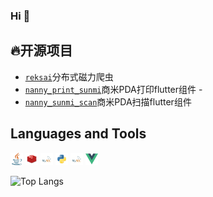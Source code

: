 ### Hi 👋 

## 🔥开源项目
- [`reksai`](https://github.com/tookbra/reksai)分布式磁力爬虫    
- [`nanny_print_sunmi`](https://github.com/tookbra/nanny_print_sunmi)商米PDA打印flutter组件    -
- [`nanny_sunmi_scan`](https://github.com/tookbra/nanny_sunmi_scan)商米PDA扫描flutter组件    
  
## Languages and Tools

<code><img height="20" src="https://raw.githubusercontent.com/github/explore/80688e429a7d4ef2fca1e82350fe8e3517d3494d/topics/java/java.png"></code>
<code><img height="20" src="https://raw.githubusercontent.com/github/explore/80688e429a7d4ef2fca1e82350fe8e3517d3494d/topics/redis/redis.png"></code>
<code><img height="20" src="https://raw.githubusercontent.com/github/explore/80688e429a7d4ef2fca1e82350fe8e3517d3494d/topics/mysql/mysql.png"></code>
<code><img height="20" src="https://raw.githubusercontent.com/github/explore/80688e429a7d4ef2fca1e82350fe8e3517d3494d/topics/python/python.png"></code>
<code><img height="20" src="https://raw.githubusercontent.com/github/explore/80688e429a7d4ef2fca1e82350fe8e3517d3494d/topics/mysql/mysql.png"></code>
<code><img height="20" src="https://raw.githubusercontent.com/github/explore/80688e429a7d4ef2fca1e82350fe8e3517d3494d/topics/vue/vue.png"></code>


![Top Langs](https://github-readme-stats.vercel.app/api/top-langs/?username=anuraghazra)
